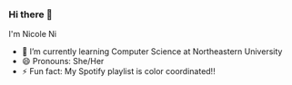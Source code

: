 ### Hi there 👋

I'm Nicole Ni

- 🌱 I’m currently learning Computer Science at Northeastern University
- 😄 Pronouns: She/Her
- ⚡ Fun fact: My Spotify playlist is color coordinated!!

<!--
**nicolen-22/nicolen-22** is a ✨ _special_ ✨ repository because its `README.md` (this file) appears on your GitHub profile.

Here are some ideas to get you started:

- 🔭 I’m currently working on ...
- 🌱 I’m currently learning ...
- 👯 I’m looking to collaborate on ...
- 🤔 I’m looking for help with ...
- 💬 Ask me about ...
- 📫 How to reach me: ...
- 😄 Pronouns: ...
- ⚡ Fun fact: ...
-->
